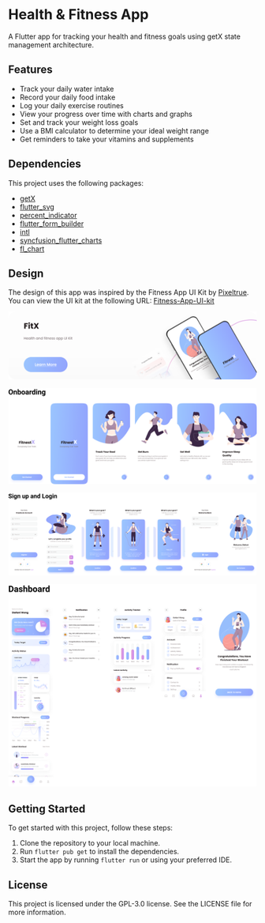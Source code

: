 # Health & Fitness App

A Flutter app for tracking your health and fitness goals using getX state management architecture.

## Features

- Track your daily water intake
- Record your daily food intake
- Log your daily exercise routines
- View your progress over time with charts and graphs
- Set and track your weight loss goals
- Use a BMI calculator to determine your ideal weight range
- Get reminders to take your vitamins and supplements

## Dependencies

This project uses the following packages:

- [getX](https://pub.dev/packages/get)
- [flutter_svg](https://pub.dev/packages/flutter_svg)
- [percent_indicator](https://pub.dev/packages/percent_indicator)
- [flutter_form_builder](https://pub.dev/packages/flutter_form_builder)
- [intl](https://pub.dev/packages/intl)
- [syncfusion_flutter_charts](https://pub.dev/packages/syncfusion_flutter_charts)
- [fl_chart](https://pub.dev/packages/fl_chart)

## Design

The design of this app was inspired by the Fitness App UI Kit by [Pixeltrue](https://www.pixeltrue.com/packs). You can view the UI kit at the following URL: [Fitness-App-UI-kit](https://www.pixeltrue.com/free-ui-kits/fitness-app-ui-kit)

![Custom Design](assets/images/Get%20Custom%20App%20Design.png)

![OnBoarding Screen](assets/images/Onboarding.png)

![Auth Screen](assets/images/Sign%20up%20and%20Login.png)

![Dashboard Screen](assets/images/Dashboard.png)

## Getting Started

To get started with this project, follow these steps:

1. Clone the repository to your local machine.
2. Run `flutter pub get` to install the dependencies.
3. Start the app by running `flutter run` or using your preferred IDE.

## License

This project is licensed under the GPL-3.0 license. See the LICENSE file for more information.
